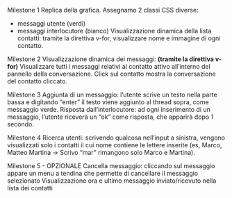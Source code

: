 Milestone 1
Replica della grafica.
Assegnamo 2 classi CSS diverse:
- messaggi utente (verdi)
- messaggi interlocutore (bianco)
Visualizzazione dinamica della lista contatti: 
tramite la direttiva v-for, visualizzare nome e immagine di ogni contatto.


Milestone 2
Visualizzazione dinamica dei messaggi: 
**(tramite la direttiva v-for)**
Visualizzare tutti i messaggi relativi al contatto attivo all’interno del pannello della conversazione.
Click sul contatto mostra la conversazione del contatto cliccato.


Milestone 3
Aggiunta di un messaggio: l’utente scrive un testo nella parte bassa e digitando “enter” il testo viene aggiunto al thread sopra, come messaggio verde.
Risposta dall’interlocutore: ad ogni inserimento di un messaggio, l’utente riceverà un “ok” come risposta, che apparirà dopo 1 secondo.


Milestone 4
Ricerca utenti: scrivendo qualcosa nell’input a sinistra, vengono visualizzati solo i contatti il cui nome contiene le lettere inserite (es, Marco, Matteo Martina -> Scrivo “mar” rimangono solo Marco e Martina).


Milestone 5 - OPZIONALE
Cancella messaggio: cliccando sul messaggio appare un menu a tendina che permette di cancellare il messaggio selezionato
Visualizzazione ora e ultimo messaggio inviato/ricevuto nella lista dei contatti 

